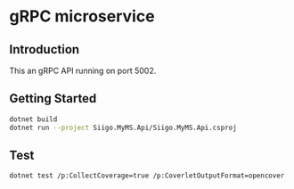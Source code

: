 # gRPC microservice

## Introduction

This an gRPC API running on port 5002.

## Getting Started

```bash
dotnet build
dotnet run --project Siigo.MyMS.Api/Siigo.MyMS.Api.csproj
```

## Test

```bash
dotnet test /p:CollectCoverage=true /p:CoverletOutputFormat=opencover
```
